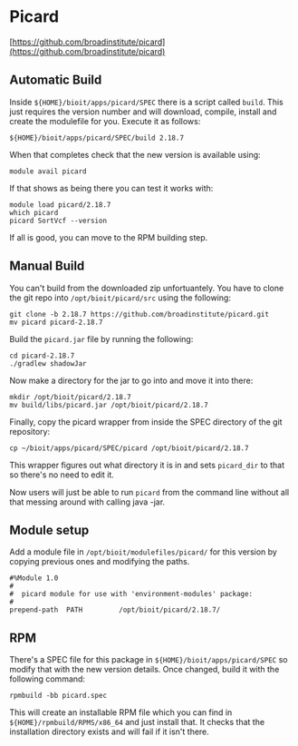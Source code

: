 # Picard

[https://github.com/broadinstitute/picard](https://github.com/broadinstitute/picard)

## Automatic Build

Inside `${HOME}/bioit/apps/picard/SPEC` there is a script called `build`. This just requires the version number and will download, compile, install and create the modulefile for you. Execute it as follows:

    ${HOME}/bioit/apps/picard/SPEC/build 2.18.7

When that completes check that the new version is available using:

    module avail picard

If that shows as being there you can test it works with:

    module load picard/2.18.7
    which picard
    picard SortVcf --version

If all is good, you can move to the RPM building step.

## Manual Build

You can't build from the downloaded zip unfortuantely. You have to clone the git repo into `/opt/bioit/picard/src` using the following:

    git clone -b 2.18.7 https://github.com/broadinstitute/picard.git
    mv picard picard-2.18.7

Build the `picard.jar` file by running the following:

    cd picard-2.18.7
    ./gradlew shadowJar

Now make a directory for the jar to go into and move it into there:

    mkdir /opt/bioit/picard/2.18.7
    mv build/libs/picard.jar /opt/bioit/picard/2.18.7

Finally, copy the picard wrapper from inside the SPEC directory of the git repository:

    cp ~/bioit/apps/picard/SPEC/picard /opt/bioit/picard/2.18.7

This wrapper figures out what directory it is in and sets `picard_dir` to that so there's no need to edit it.

Now users will just be able to run `picard` from the command line without all that messing around with calling java -jar.

## Module setup

Add a module file in `/opt/bioit/modulefiles/picard/` for this version by copying previous ones and modifying the paths.

    #%Module 1.0
    #
    #  picard module for use with 'environment-modules' package:
    #
    prepend-path  PATH         /opt/bioit/picard/2.18.7/

## RPM

There's a SPEC file for this package in `${HOME}/bioit/apps/picard/SPEC` so modify that with the new version details. Once changed, build it with the following command:

    rpmbuild -bb picard.spec

This will create an installable RPM file which you can find in `${HOME}/rpmbuild/RPMS/x86_64` and just install that. It checks that the installation directory exists and will fail if it isn't there.
